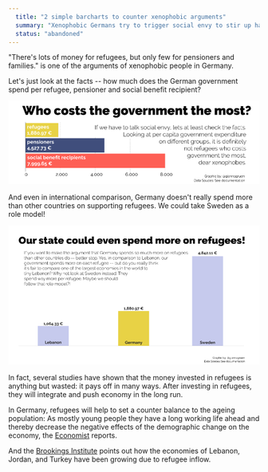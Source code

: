 ```yaml
---
  title: "2 simple barcharts to counter xenophobic arguments"
  summary: "Xenophobic Germans try to trigger social envy to stir up hatred towards refugees. It only takes two simple bar charts to disprove their arguments."
  status: "abandoned"
---
```


"There's lots of money for refugees, but only few for pensioners and families." is one of the arguments of xenophobic people in Germany.

Let's just look at the facts -- how much does the German government spend per refugee, pensioner and social benefit recipient?

![per_capita](benefits-gov-pcspendings-04.png)

And even in international comparison, Germany doesn't really spend more than other countries on supporting refugees. We could take Sweden as a role model!

![country_comparison](benefits-gov-pcspendings-comparison-03.png)

In fact, several studies have shown that the money invested in refugees is anything but wasted: it pays off in many ways. After investing in refugees, they will integrate and push economy in the long run.

In Germany, refugees will help to set a counter balance to the ageing population: As mostly young people they have a long working life ahead and thereby decrease the negative effects of the demographic change on the economy, the [Economist](http://www.economist.com/news/finance-and-economics/21688938-europes-new-arrivals-will-probably-dent-public-finances-not-wages-good-or) reports.

And the [Brookings Institute](https://www.brookings.edu/2015/09/16/much-ado-about-nothing-the-economic-impact-of-refugee-invasions/) points out how the economies of Lebanon, Jordan, and Turkey have been growing due to refugee inflow.
